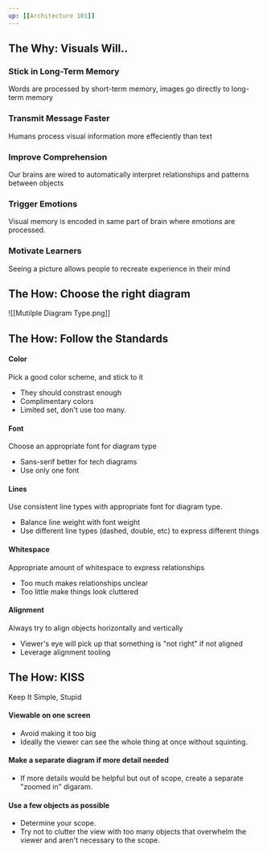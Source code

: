 ```yaml
---
up: [[Architecture 101]]
---
```

## The Why: Visuals Will..
### Stick in Long-Term Memory
Words are processed by short-term memory, images go directly to long-term memory
### Transmit Message Faster 
Humans process visual information more effeciently than text
### Improve Comprehension
Our brains are wired to automatically interpret relationships and patterns between objects
### Trigger Emotions
Visual memory is encoded in same part of brain where emotions are processed.
### Motivate Learners
Seeing a picture allows people to recreate experience in their mind

## The How: Choose the right diagram
![[Mutilple Diagram Type.png]]

## The How: Follow the Standards
#### Color
Pick a good color scheme, and stick to it
- They should constrast enough
- Complimentary colors
- Limited set, don't use too many.
#### Font
Choose an appropriate font for diagram type
- Sans-serif better for tech diagrams
- Use only one font
#### Lines
Use consistent line types with appropriate font for diagram type.
- Balance line weight with font weight
- Use different line types (dashed, double, etc) to express different things
#### Whitespace
Appropriate amount of whitespace to express relationships
- Too much makes relationships unclear
- Too little make things look cluttered
#### Alignment
Always try to align objects horizontally and vertically
- Viewer's eye will pick up that something is "not right" if not aligned
- Leverage alignment tooling

## The How: KISS
Keep It Simple, Stupid
#### Viewable on one screen
- Avoid making it too big
- Ideally the viewer can see the whole thing at once without squinting.
#### Make a separate diagram if more detail needed
- If more details would be helpful but out of scope,  create a separate "zoomed in" digaram.
#### Use a few objects as possible
- Determine your scope. 
- Try not to clutter the view with too many objects that overwhelm the viewer and aren't necessary to the scope.

























